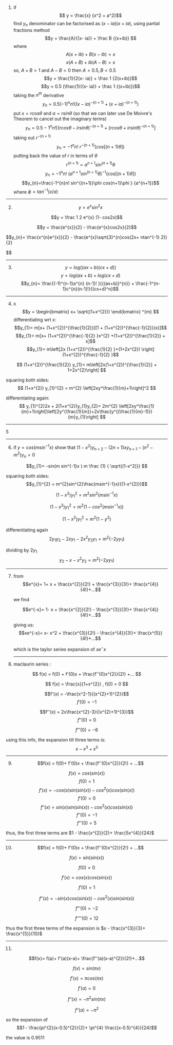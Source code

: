 1. if $$ y = \frac{x} {x^2 + a^2}$$ find $y_n$
denominator can be factorised as
$(x - ia)(x + ia)$,
using partial fractions method
$$y = \frac{A}{(x- ia)} + \frac B {(x+ib)} $$
where
$$A(x+ib) + B(x-ib) = x$$
$$x(A+B) +ib(A-B) = x$$ 
so, $A+B = 1$ and $A-B = 0$
then $A= 0.5,  B = 0.5$
$$y = \frac{1}{2(x- ia)} + \frac 1 {2(x+ib)}$$
$$y = 0.5 (\frac{1}{(x- ia)} + \frac 1 {(x+ib)})$$
taking the $n^{th}$ derivative
$$y_{n}= 0.5(-1)^{n}n! ((x-ia)^{-(n+1)} + {(x+ia)^{-(n+1)}})$$
put $x = rcos\theta$ and $a = rsin\theta$ (so that we can later use De Moivre's Theorem to cancel out the imaginary terms)
$$y_{n}= 0.5 -1^{n}n! [(rcos\theta - irsin\theta)^{-(n+1)} +(rcos\theta + irsin\theta)^{-(n+1)}]$$
taking out $r^{-(n+1)}$ 
$$y_{n}= -1^{n}n! \  r^{-(n+1)} (cos[(n+1)\theta] )$$
putting back the value of $r$ in terms of $\theta$
$$r^{(n+1)} = a^{n+1} sin^{(n+1)} \theta$$
$$y_{n}= -1^{n}n! \  (a^{n+1} sin^{(n+1)} \theta )^{-1} (cos[(n+1)\theta] )$$
$$y_{n}=\frac{-1^{n}n! sin^{(n+1)}\phi cos(n+1)\phi } {a^{n+1}}$$
where $\phi = tan^{-1}(x/a)$ 


---
2. $$y = e^{x}sin^{2}x$$

$$y = \frac 1 2 e^{x} (1- cos2x)$$

$$y = \frac{e^{x}}{2} - \frac{e^{x}cos2x}{2}$$

$$y_{n}=  \frac{x^{n}e^{x}}{2} - \frac{e^{x}\sqrt{3}^{n}cos(2x+ ntan^{-1} 2)}{2}

$$
      


---

3. $$y = log((ax+b) (cx+d))$$
	$$y = log(ax+b) + log(cx+d)$$
	$$y_{n}= \frac{(-1)^{n-1}a^{n} (n-1)! }{{(ax+b)}^{n}} + \frac{-1^{n-1}c^{n}(n-1)!}{(cx+d)^n}$$
	
---

4. x$$y = \begin{bmatrix} x+ \sqrt{(1+x^{2})}  \end{bmatrix} ^{m}   $$
differentiating wrt x:
$$y_{1}= m[x+ (1+x^{2})^{\frac{1}{2}}][1 + (1+x^{2})^{\frac{-1}{2}}(x)]$$
$$y_{1}= m[x+ (1+x^{2})^{\frac{-1}{2} }x^{2} +(1+x^{2})^{\frac{1}{2}} + x]$$
$$y_{1}= m\left[2x (1+x^{2})^{\frac{1}{2} }+(1+2x^{2}) \right](1+x^{2})^{\frac{-1}{2} }$$

$$
(1+x^{2})^{\frac{1}{2}} y_{1}= m\left[2x(1+x^{2})^{\frac{1}{2}} + 1+2x^{2}\right]
$$

squaring both sides:
$$
(1+x^{2}) y_{1}^{2} = m^{2} \left[2xy^\frac{1}{m}+1\right]^2
$$

differentiating again:
$$
y_{1}^{2}2x + 2(1+x^{2})y_{1}y_{2}= 2m^{2} \left[2xy^\frac{1}{m}+1\right]\left[2y^{\frac{1}{m}}+2x\frac{y^{(\frac{1}{m}-1)}}{m}y_{1}\right]
$$


---

5

---
6. if $y = cos(m sin^{-1}x )$ show that $(1-x^{2})y_{n+2} -(2n + 1)x y_{n+1}-(n^{2}- m^{2})y_{n}= 0$

$$y_{1}= -sin(m sin^{-1}x ) m \frac {1} { \sqrt{(1-x^2)}} $$

squaring both sides:
$$y_{1}^{2} = m^{2}sin^{2}\frac{msin^{-1}x}{(1-x^{2})}$$

$$(1-x^{2})y_{1}^{2} = m^{2}sin^{2}({msin^{-1}x})$$

$$(1-x^{2})y_{1}^{2} = m^{2}(1- cos^{2}({msin^{-1}x}))$$

$$(1-x^{2})y_{1}^{2} = m^{2}(1- y^{2})$$

differentiating again
$$2y_{1}y_{2}- 2xy_{1}- 2x^{2}y_{2}y_{1} = m^{2}(-2y y_1)$$


dividing by $2y_{1}$ 
$$y_{2}- x- x^{2}y_{2} = m^{2}(-2y y_1)$$

---

7. from 
	$$e^{x}= 1+ x + \frac{x^{2}}{2!} + \frac{x^{3}}{3!}+ \frac{x^{4}}{4!}+...$$
	
	we find
	
	$$e^{-x}= 1- x + \frac{x^{2}}{2!} - \frac{x^{3}}{3!}+ \frac{x^{4}}{4!}+...$$
	
	giving us:
	$$xe^{-x}= x- x^2 + \frac{x^{3}}{2!} - \frac{x^{4}}{3!}+ \frac{x^{5}}{4!}+...$$
	
	which is the taylor series expansion of $xe^-x$
	
	
	---
	 
8. maclaurin series :

$$
f(x) = f(0) + f'(0)x + \frac{f''(0)x^{2}}{2!} +...
$$

$$
f(x) = \frac{x}{1+x^{2}}
, f(0) = 0
$$

$$f'(x) = -\frac{x^2-1}{(x^{2}+1)^{2}}$$ 
$$f'(0) = -1$$


$$f''(x) = 2x\frac{x^{2}-3}{(x^{2}+1)^{3}}$$
$$f''(0) = 0$$

$$
f'''(0)= -6
$$
 
using this info, the expansion till three terms is:
$$x-x^{3}+x^{5}$$

---

9. $$f(x) = f(0)+ f'(0)x + \frac{f''(0)x^{2}}{2!} + ...$$

$$f(x) = cos(sin(x))$$
$$f(0) = 1$$
$$f'(x) = -cos(x)sin(sin(x))- cos^2(x)cos(sin(x))$$
$$f'(0) = 0$$
$$f''(x)= sin(x)sin(sin(x))- cos^{2}(x)cos(sin(x))$$
$$f''(0)= -1$$
$$f'''(0)= 5$$

thus, the first three terms are $1 - \frac{x^{2}}{2}+ \frac{5x^{4}}{24}$

---

10. $$f(x) = f(0)+ f'(0)x + \frac{f''(0)x^{2}}{2!} + ...$$

$$f(x) = sin(sin(x))$$

$$f(0) = 0$$

$$f'(x) = cos(x)cos(sin(x))$$

$$f'(0) = 1$$

$$f''(x) = -sin(x)cos(sin(x)) - cos^2(x)sin(sin(x))$$

$$f'''(0)= -2$$

$$f'''''(0)= 12$$

thus the first three terms of the expansion is 
$x - \frac{x^{3}}{3}+ \frac{x^{5}}{10}$

---


11.
$$f(x)= f(a)+ f'(a)(x-a)+ \frac{f''(a)(x-a)^{2}}{2!}+...$$

$$f(x)=sin(\pi x)$$

$$f'(x)=\pi cos(\pi x)$$

$$f'(a) = 0$$

$$f''(x)= -\pi^{2}sin(\pi x)$$

$$f''(a) = -\pi^{2}$$

so the expansion of 
$$1 - \frac{pi^{2}(x-0.5)^{2}}{2}+ \pi^{4} \frac{(x-0.5)^{4}}{24}$$

 the value is 0.9511


